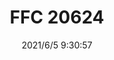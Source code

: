 ﻿---
layout: post 
title: FFC 20624
tags: FFC
categories: wire-harness
overview: 
part_number: 0528-1
thumb_img: 
small_img: static/202106/528-20210605.jpg
date: 2021/6/5 9:30:57
---



